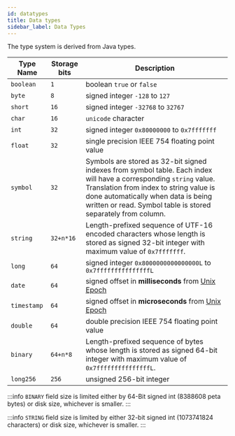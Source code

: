 ```yaml
---
id: datatypes
title: Data types
sidebar_label: Data Types
---
```


The type system is derived from Java types.

|   Type Name | Storage bits | Description                                                                                                                                                                                                                                                         |
| ---------- | ----------- | ------------------------------------------------------------------------------------------------------------------------------------------------------------------------------------------------------------------------------------------------------------------- |
|   `boolean` |          `1` | boolean `true` or `false`                                                                                                                                                                                                                                           |
|      `byte` |          `8` | signed integer `-128` to `127`                                                                                                                                                                                                                                      |
|     `short` |         `16` | signed integer `-32768` to `32767`                                                                                                                                                                                                                                  |
|      `char` |         `16` | `unicode` character                                                                                                                                                                                                                                                 |
|       `int` |         `32` | signed integer `0x80000000` to `0x7fffffff`                                                                                                                                                                                                                         |
|     `float` |         `32` | single precision IEEE 754 floating point value                                                                                                                                                                                                                      |
|    `symbol` |         `32` | Symbols are stored as 32-bit signed indexes from symbol table. Each index will have a corresponding `string` value. Translation from index to string value is done automatically when data is being written or read. Symbol table is stored separately from column. |
|    `string` |    `32+n*16` | Length-prefixed sequence of UTF-16 encoded characters whose length is stored as signed 32-bit integer with maximum value of `0x7fffffff`.                                                                                                                           |
|      `long` |         `64` | signed integer `0x8000000000000000L` to `0x7fffffffffffffffL`                                                                                                                                                                                                       |
|      `date` |         `64` | signed offset in **milliseconds** from [Unix Epoch](https://en.wikipedia.org/wiki/Unix`time)                                                                                                                                                                        |
| `timestamp` |         `64` | signed offset in **microseconds** from [Unix Epoch](https://en.wikipedia.org/wiki/Unix`time)                                                                                                                                                                        |
|    `double` |         `64` | double precision IEEE 754 floating point value                                                                                                                                                                                                                      |
|    `binary` |     `64+n*8` | Length-prefixed sequence of bytes whose length is stored as signed 64-bit integer with maximum value of `0x7fffffffffffffffL`.                                                                                                                                      |
|   `long256` |        `256` | unsigned 256-bit integer                                                                                                                                                                                                                                            |

:::info
`BINARY` field size is limited either by 64-Bit signed int (8388608 peta
bytes) or disk size, whichever is smaller.
:::

:::info
`STRING` field size is limited by either 32-bit signed int (1073741824
characters) or disk size, whichever is smaller.
:::
